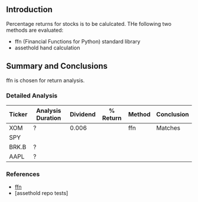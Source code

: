 ## Introduction

Percentage returns for stocks is to be calulcated. THe following two methods are evaluated:

- ffn (Financial Functions for Python) standard library
- assethold hand calculation

## Summary and Conclusions

ffn is chosen for return analysis.

### Detailed Analysis

| Ticker | Analysis Duration | Dividend | % Return | Method | Conclusion |
| --- | --- | --- | --- | --- | --- |
| XOM | ? | 0.006 |  | ffn | Matches  |
| SPY |
| BRK.B | ?
| AAPL | ?

### References

- [ffn](https://pmorissette.github.io/ffn/)
- [assethold repo tests] 
